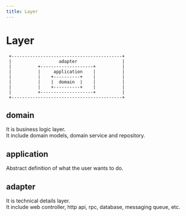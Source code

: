 ```yaml
---
title: Layer
---
```


# Layer
```
 +------------------------------------------+  
 |                  adapter                 |  
 |          +--------------------+          |  
 |          |     application    |          |  
 |          |    +----------+    |          |  
 |          |    |  domain  |    |          |  
 |          |    +----------+    |          |  
 |          +--------------------+          |  
 +------------------------------------------+  
```
## domain
It is business logic layer.  
It include domain models, domain service and repository.

## application
Abstract definition of what the user wants to do.  

## adapter
It is technical details layer.  
It include web controller, http api, rpc, database, messaging queue, etc.  
